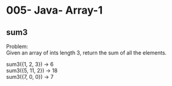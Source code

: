 005- Java- Array-1
==================


sum3
----------


Problem:  
Given an array of ints length 3, return the sum of all the elements. 
>
sum3({1, 2, 3}) → 6  
sum3({5, 11, 2}) → 18  
sum3({7, 0, 0}) → 7  